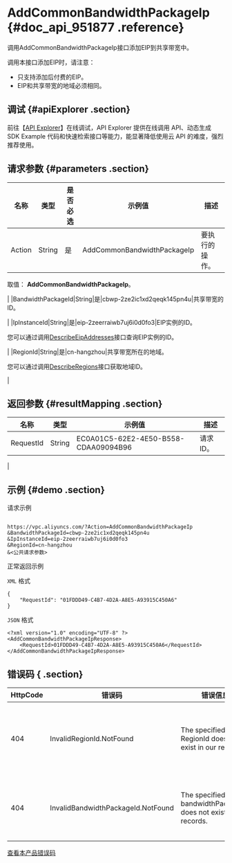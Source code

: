 # AddCommonBandwidthPackageIp {#doc_api_951877 .reference}

调用AddCommonBandwidthPackageIp接口添加EIP到共享带宽中。

调用本接口添加EIP时，请注意：

-   只支持添加后付费的EIP。
-   EIP和共享带宽的地域必须相同。

## 调试 {#apiExplorer .section}

前往【[API Explorer](https://api.aliyun.com/#product=Vpc&api=AddCommonBandwidthPackageIp)】在线调试，API Explorer 提供在线调用 API、动态生成 SDK Example 代码和快速检索接口等能力，能显著降低使用云 API 的难度，强烈推荐使用。

## 请求参数 {#parameters .section}

|名称|类型|是否必选|示例值|描述|
|--|--|----|---|--|
|Action|String|是|AddCommonBandwidthPackageIp|要执行的操作。

 取值： **AddCommonBandwidthPackageIp**。

 |
|BandwidthPackageId|String|是|cbwp-2ze2ic1xd2qeqk145pn4u|共享带宽的ID。

 |
|IpInstanceId|String|是|eip-2zeerraiwb7uj6i0d0fo3|EIP实例的ID。

 您可以通过调用[DescribeEipAddresses](~~36018~~)接口查询EIP实例的ID。

 |
|RegionId|String|是|cn-hangzhou|共享带宽所在的地域。

 您可以通过调用[DescribeRegions](~~36063~~)接口获取地域ID。

 |

## 返回参数 {#resultMapping .section}

|名称|类型|示例值|描述|
|--|--|---|--|
|RequestId|String|EC0A01C5-62E2-4E50-B558-CDAA09094B96|请求ID。

 |

## 示例 {#demo .section}

请求示例

``` {#request_demo}

https://vpc.aliyuncs.com/?Action=AddCommonBandwidthPackageIp
&BandwidthPackageId=cbwp-2ze2ic1xd2qeqk145pn4u
&IpInstanceId=eip-2zeerraiwb7uj6i0d0fo3
&RegionId=cn-hangzhou
&<公共请求参数>

```

正常返回示例

`XML` 格式

``` {#xml_return_success_demo}
{
    "RequestId": "01FDDD49-C4B7-4D2A-A8E5-A93915C450A6"
}
```

`JSON` 格式

``` {#json_return_success_demo}
<?xml version="1.0" encoding="UTF-8" ?>
<AddCommonBandwidthPackageIpResponse>
    <RequestId>01FDDD49-C4B7-4D2A-A8E5-A93915C450A6</RequestId>
</AddCommonBandwidthPackageIpResponse>
```

## 错误码 { .section}

|HttpCode|错误码|错误信息|描述|
|--------|---|----|--|
|404|InvalidRegionId.NotFound|The specified RegionId does not exist in our records.|指定的 RegionId 不存在，请您检查此产品在该地域是否可用。|
|404|InvalidBandwidthPackageId.NotFound|The specified bandwidthPackageId does not exist in our records.|该共享带宽包不存在，请您检查输入参数是否正确。|

[查看本产品错误码](https://error-center.aliyun.com/status/product/Vpc)

